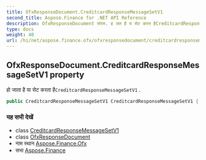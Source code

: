 ```yaml
---
title: OfxResponseDocument.CreditcardResponseMessageSetV1
second_title: Aspose.Finance for .NET API Reference
description: OfxResponseDocument संपत्त. ह जत है य सेट करत हैCreditcardResponseMessageSetV1 .
type: docs
weight: 40
url: /hi/net/aspose.finance.ofx/ofxresponsedocument/creditcardresponsemessagesetv1/
---
```

## OfxResponseDocument.CreditcardResponseMessageSetV1 property

हो जाता है या सेट करता है`CreditcardResponseMessageSetV1` .

```csharp
public CreditcardResponseMessageSetV1 CreditcardResponseMessageSetV1 { get; set; }
```

### यह सभी देखें

* class [CreditcardResponseMessageSetV1](../../creditcardresponsemessagesetv1/)
* class [OfxResponseDocument](../)
* नाम स्थान [Aspose.Finance.Ofx](../../ofxresponsedocument/)
* सभा [Aspose.Finance](../../../)


